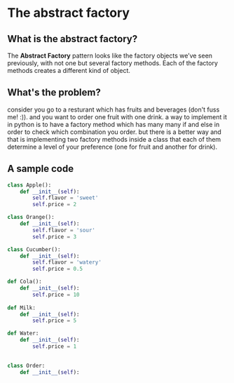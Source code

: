 # The abstract factory

## What is the abstract factory?

The **Abstract Factory** pattern looks like the factory objects we’ve seen previously, with not one but several factory methods. Each of the factory methods creates a different kind of object.

## What's the problem?

consider you go to a resturant which has fruits and beverages \(don't fuss me! :\)\). and you want to order one fruit with one drink. a way to implement it in python is to have a factory method which has many many if and else in order to check which combination you order. but there is a better way and that is implementing two factory methods inside a class that each of them determine a level of your preference \(one for fruit and another for drink\).

## A sample code

```python
class Apple():
    def __init__(self):
        self.flavor = 'sweet'
        self.price = 2

class Orange():
    def __init__(self):
        self.flavor = 'sour'
        self.price = 3

class Cucumber():
    def __init__(self):
        self.flavor = 'watery'
        self.price = 0.5

def Cola():
    def __init__(self):
        self.price = 10
        
def Milk:
    def __init__(self):
        self.price = 5

def Water:
    def __init__(self):
        self.price = 1
    

class Order:
    def __init__(self):
        
```

##  



